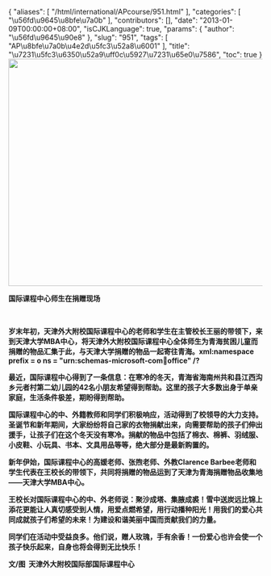 {
    "aliases": [
        "/html/international/APcourse/951.html"
    ],
    "categories": [
        "\u56fd\u9645\u8bfe\u7a0b"
    ],
    "contributors": [],
    "date": "2013-01-09T00:00:00+08:00",
    "isCJKLanguage": true,
    "params": {
        "author": "\u56fd\u9645\u90e8"
    },
    "slug": "951",
    "tags": [
        "AP\u8bfe\u7a0b\u4e2d\u5fc3\u52a8\u6001"
    ],
    "title": "\u7231\u5fc3\u6350\u52a9\uff0c\u5927\u7231\u65e0\u7586",
    "toc": true
}
**<img
    src="https://cdn.tfls.online/mirror/full/e129f568a2ded5e6ee408415797c3bda99e7d917.jpg"
    style="display:block;margin-left:auto;margin-right:auto;"
    decoding="async"
    fetchpriority="auto"
    loading="lazy"
    height="450"
    width="600"
/>**

**国际课程中心师生在捐赠现场**

 

**岁末年初，天津外大附校国际课程中心的老师和学生在主管校长王丽的带领下，来到天津大学MBA中心，将天津外大附校国际课程中心全体师生为青海贫困儿童而捐赠的物品汇集于此，与天津大学捐赠的物品一起寄往青海。xml:namespace prefix = o ns = "urn:schemas-microsoft-com:office:office" /?**

**最近，国际课程中心得到了一条信息：在寒冷的冬天，青海省海南州共和县江西沟乡元者村第二幼儿园的42名小朋友希望得到帮助。这里的孩子大多数出身于单亲家庭，生活条件极差，期盼得到帮助。**

**国际课程中心的中、外籍教师和同学们积极响应，活动得到了校领导的大力支持。圣诞节和新年期间，大家纷纷将自己家的衣物捐献出来，向需要帮助的孩子们伸出援手，让孩子们在这个冬天没有寒冷。捐献的物品中包括了棉衣、棉裤、羽绒服、小皮鞋、小玩具、书本、文具用品等等，绝大部分是最新购置的。**

**新年伊始，国际课程中心的高媛老师、张煦老师、外教Clarence Barbee老师和学生代表在王校长的带领下，共同将捐赠的物品运到了天津为青海捐赠物品收集地——天津大学MBA中心。**

**王校长对国际课程中心的中、外老师说：聚沙成塔、集腋成裘！雪中送炭远比锦上添花更能让人真切感受到人情，用爱点燃希望，用行动播种阳光！用我们的爱心共同成就孩子们希望的未来！为建设和谐美丽中国而贡献我们的力量。**

**同学们在活动中受益良多。他们说，赠人玫瑰，手有余香！一份爱心也许会使一个孩子快乐起来，自身也将会得到无比快乐！**

**文/图  天津外大附校国际部国际课程中心**

